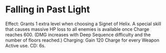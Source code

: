 # Falling in Past Light

Effect: Grants 1 extra level when choosing a Signet of Helix. A special skill that causes massive HP loss to all enemies is available once Charge reaches 600. (DMG increases with Deep Sequence difficulty and the number of floors reached.)
Charging: Gain 120 Charge for every Weapon Active use. CD: 6s.
